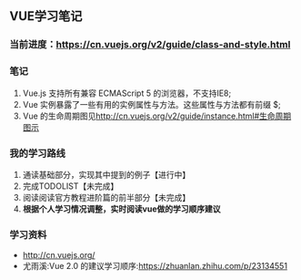 ## VUE学习笔记

### 当前进度：<https://cn.vuejs.org/v2/guide/class-and-style.html>

### 笔记
1. Vue.js 支持所有兼容 ECMAScript 5 的浏览器，不支持IE8;
2. Vue 实例暴露了一些有用的实例属性与方法。这些属性与方法都有前缀 $;
3. Vue 的生命周期图见<http://cn.vuejs.org/v2/guide/instance.html#生命周期图示>

### 我的学习路线
1. 通读基础部分，实现其中提到的例子【进行中】
2. 完成TODOLIST【未完成】
3. 阅读阅读官方教程进阶篇的前半部分【未完成】
4. **根据个人学习情况调整，实时阅读vue做的学习顺序建议**

### 学习资料
- <http://cn.vuejs.org/>
- 尤雨溪:Vue 2.0 的建议学习顺序:<https://zhuanlan.zhihu.com/p/23134551>